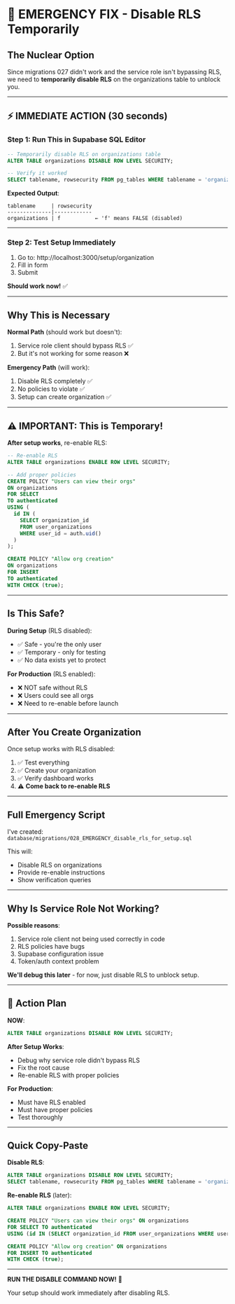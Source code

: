 # 🚨 EMERGENCY FIX - Disable RLS Temporarily

## The Nuclear Option

Since migrations 027 didn't work and the service role isn't bypassing RLS, we need to **temporarily disable RLS** on the organizations table to unblock you.

---

## ⚡ IMMEDIATE ACTION (30 seconds)

### Step 1: Run This in Supabase SQL Editor

```sql
-- Temporarily disable RLS on organizations table
ALTER TABLE organizations DISABLE ROW LEVEL SECURITY;

-- Verify it worked
SELECT tablename, rowsecurity FROM pg_tables WHERE tablename = 'organizations';
```

**Expected Output**:
```
tablename     | rowsecurity
--------------|------------
organizations | f           ← 'f' means FALSE (disabled)
```

---

### Step 2: Test Setup Immediately

1. Go to: http://localhost:3000/setup/organization
2. Fill in form
3. Submit

**Should work now!** ✅

---

## Why This is Necessary

**Normal Path** (should work but doesn't):
1. Service role client should bypass RLS ✅
2. But it's not working for some reason ❌

**Emergency Path** (will work):
1. Disable RLS completely ✅
2. No policies to violate ✅
3. Setup can create organization ✅

---

## ⚠️ IMPORTANT: This is Temporary!

**After setup works**, re-enable RLS:

```sql
-- Re-enable RLS
ALTER TABLE organizations ENABLE ROW LEVEL SECURITY;

-- Add proper policies
CREATE POLICY "Users can view their orgs"
ON organizations
FOR SELECT
TO authenticated
USING (
  id IN (
    SELECT organization_id
    FROM user_organizations
    WHERE user_id = auth.uid()
  )
);

CREATE POLICY "Allow org creation"
ON organizations
FOR INSERT
TO authenticated
WITH CHECK (true);
```

---

## Is This Safe?

**During Setup** (RLS disabled):
- ✅ Safe - you're the only user
- ✅ Temporary - only for testing
- ✅ No data exists yet to protect

**For Production** (RLS enabled):
- ❌ NOT safe without RLS
- ❌ Users could see all orgs
- ❌ Need to re-enable before launch

---

## After You Create Organization

Once setup works with RLS disabled:

1. ✅ Test everything
2. ✅ Create your organization
3. ✅ Verify dashboard works
4. ⚠️ **Come back to re-enable RLS**

---

## Full Emergency Script

I've created: `database/migrations/028_EMERGENCY_disable_rls_for_setup.sql`

This will:
- Disable RLS on organizations
- Provide re-enable instructions
- Show verification queries

---

## Why Is Service Role Not Working?

**Possible reasons**:
1. Service role client not being used correctly in code
2. RLS policies have bugs
3. Supabase configuration issue
4. Token/auth context problem

**We'll debug this later** - for now, just disable RLS to unblock setup.

---

## 🎯 Action Plan

**NOW**:
```sql
ALTER TABLE organizations DISABLE ROW LEVEL SECURITY;
```

**After Setup Works**:
- Debug why service role didn't bypass RLS
- Fix the root cause
- Re-enable RLS with proper policies

**For Production**:
- Must have RLS enabled
- Must have proper policies
- Test thoroughly

---

## Quick Copy-Paste

**Disable RLS**:
```sql
ALTER TABLE organizations DISABLE ROW LEVEL SECURITY;
SELECT tablename, rowsecurity FROM pg_tables WHERE tablename = 'organizations';
```

**Re-enable RLS** (later):
```sql
ALTER TABLE organizations ENABLE ROW LEVEL SECURITY;

CREATE POLICY "Users can view their orgs" ON organizations
FOR SELECT TO authenticated
USING (id IN (SELECT organization_id FROM user_organizations WHERE user_id = auth.uid()));

CREATE POLICY "Allow org creation" ON organizations
FOR INSERT TO authenticated
WITH CHECK (true);
```

---

**RUN THE DISABLE COMMAND NOW!** 🚀

Your setup should work immediately after disabling RLS.
